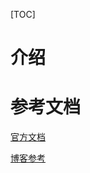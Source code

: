 [TOC]

# 介绍







# 参考文档

[官方文档](https://docs.spring.io/spring/docs/5.2.0.RELEASE/spring-framework-reference/data-access.html#transaction)

[博客参考](https://www.cnblogs.com/yixianyixian/p/8372832.html)